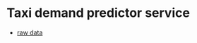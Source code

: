 # Taxi demand predictor service

- [raw data](https://www.nyc.gov/site/tlc/about/tlc-trip-record-data.page)